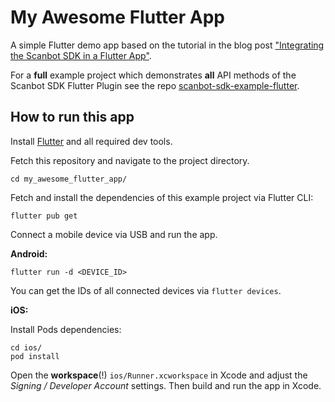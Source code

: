 # My Awesome Flutter App

A simple Flutter demo app based on the tutorial in the blog post 
["Integrating the Scanbot SDK in a Flutter App"](TODO:LINK).

For a **full** example project which demonstrates **all** API methods of the Scanbot SDK Flutter Plugin
see the repo [scanbot-sdk-example-flutter](https://github.com/doo/scanbot-sdk-example-flutter).

## How to run this app

Install [Flutter](https://flutter.dev) and all required dev tools.
 
Fetch this repository and navigate to the project directory.

```
cd my_awesome_flutter_app/
```

Fetch and install the dependencies of this example project via Flutter CLI:

```
flutter pub get
```

Connect a mobile device via USB and run the app.

**Android:**

```
flutter run -d <DEVICE_ID>
```

You can get the IDs of all connected devices via `flutter devices`.

**iOS:**

Install Pods dependencies:

```
cd ios/
pod install
```

Open the **workspace**(!) `ios/Runner.xcworkspace` in Xcode and adjust the *Signing / Developer Account* settings. 
Then build and run the app in Xcode.
